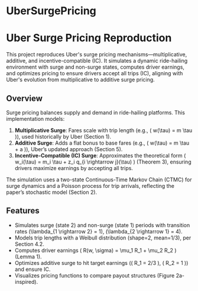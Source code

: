 # UberSurgePricing
# Uber Surge Pricing Reproduction

This project reproduces Uber's surge pricing mechanisms—multiplicative, additive, and incentive-compatible (IC). It simulates a dynamic ride-hailing environment with surge and non-surge states, computes driver earnings, and optimizes pricing to ensure drivers accept all trips (IC), aligning with Uber's evolution from multiplicative to additive surge pricing.

## Overview

Surge pricing balances supply and demand in ride-hailing platforms. This implementation models:
1. **Multiplicative Surge**: Fares scale with trip length (e.g., \( w(\tau) = m \tau \)), used historically by Uber (Section 1).
2. **Additive Surge**: Adds a flat bonus to base fares (e.g., \( w(\tau) = m \tau + a \)), Uber’s updated approach (Section 5).
3. **Incentive-Compatible (IC) Surge**: Approximates the theoretical form \( w_i(\tau) = m_i \tau + z_i q_{i \rightarrow j}(\tau) \) (Theorem 3), ensuring drivers maximize earnings by accepting all trips.

The simulation uses a two-state Continuous-Time Markov Chain (CTMC) for surge dynamics and a Poisson process for trip arrivals, reflecting the paper’s stochastic model (Section 2).

## Features
- Simulates surge (state 2) and non-surge (state 1) periods with transition rates \(\lambda_{1 \rightarrow 2} = 1\), \(\lambda_{2 \rightarrow 1} = 4\).
- Models trip lengths with a Weibull distribution (shape=2, mean=1/3), per Section 4.2.
- Computes driver earnings \( R(w, \sigma) = \mu_1 R_1 + \mu_2 R_2 \) (Lemma 1).
- Optimizes additive surge to hit target earnings (\( R_1 = 2/3 \), \( R_2 = 1 \)) and ensure IC.
- Visualizes pricing functions to compare payout structures (Figure 2a-inspired).
